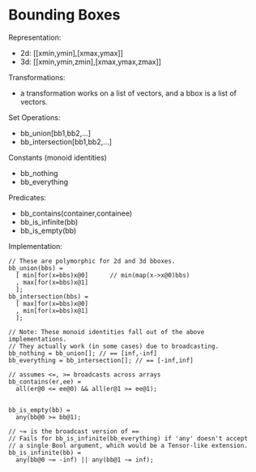 # Bounding Boxes

Representation:
* 2d: [[xmin,ymin],[xmax,ymax]]
* 3d: [[xmin,ymin,zmin],[xmax,ymax,zmax]]

Transformations:
* a transformation works on a list of vectors,
  and a bbox is a list of vectors.

Set Operations:
* bb_union[bb1,bb2,...]
* bb_intersection[bb1,bb2,...]

Constants (monoid identities)
* bb_nothing
* bb_everything

Predicates:
* bb_contains(container,containee)
* bb_is_infinite(bb)
* bb_is_empty(bb)

Implementation:
```
// These are polymorphic for 2d and 3d bboxes.
bb_union(bbs) =
  [ min[for(x=bbs)x@0]		// min(map(x->x@0)bbs)
  , max[for(x=bbs)x@1]
  ];
bb_intersection(bbs) =
  [ max[for(x=bbs)x@0]
  , min[for(x=bbs)x@1]
  ];

// Note: These monoid identities fall out of the above implementations.
// They actually work (in some cases) due to broadcasting.
bb_nothing = bb_union[]; // == [inf,-inf]
bb_everything = bb_intersection[]; // == [-inf,inf]

// assumes <=, >= broadcasts across arrays
bb_contains(er,ee) =
  all(er@0 <= ee@0) && all(er@1 >= ee@1);


bb_is_empty(bb) =
  any(bb@0 >= bb@1);

// ~= is the broadcast version of ==
// Fails for bb_is_infinite(bb_everything) if 'any' doesn't accept
// a single Bool argument, which would be a Tensor-like extension.
bb_is_infinite(bb) =
  any(bb@0 ~= -inf) || any(bb@1 ~= inf);
```
